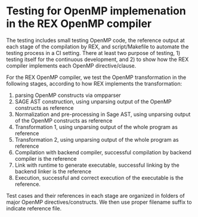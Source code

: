 # Testing for OpenMP implemenation in the REX OpenMP compiler
The testing includes small testing OpenMP code, the reference output at each stage of the compilation by REX, and script/Makefile to automate the testing process in a CI setting. There at least two purpose of testing, 1) testing itself for the continuous development, and 2) to show how the REX compiler implements each OpenMP directive/clause. 

For the REX OpenMP compiler, we test the OpenMP transformation in the following stages, according to how REX implements the transformation:

1. parsing OpenMP constructs via ompparser
2. SAGE AST construction, using unparsing output of the OpenMP constructs as reference
3. Normalization and pre-processing in Sage AST, using unparsing output of the OpenMP constructs as reference
4. Transformation 1, using unparsing output of the whole program as reference
5. Transformation 2, using unparsing output of the whole program as reference
6. Compilation with backend compiler, successful compilation by backend compiler is the reference
7. Link with runtime to generate executable, successful linking by the backend linker is the reference
8. Execution, successful and correct execution of the executable is the reference. 

Test cases and their references in each stage are organized in folders of major OpenMP directives/constructs. We then use proper filename suffix to indicate reference file. 
